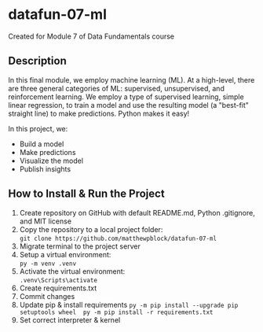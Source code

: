 # datafun-07-ml
Created for Module 7 of Data Fundamentals course

## Description
In this final module, we employ machine learning (ML). At a high-level, there are three general categories of ML: supervised, unsupervised, and reinforcement learning. We employ a type of supervised learning, simple linear regression, to train a model and use the resulting model (a "best-fit" straight line) to make predictions. Python makes it easy!  

In this project, we:
- Build a model
- Make predictions
- Visualize the model
- Publish insights

## How to Install & Run the Project
1. Create repository on GitHub with default README.md, Python .gitignore, and MIT license
2. Copy the repository to a local project folder:  
`git clone https://github.com/matthewpblock/datafun-07-ml`  
3. Migrate terminal to the project server
4. Setup a virtual environment:  
`py -m venv .venv`  
5. Activate the virtual environment:  
`.venv\Scripts\activate`  
6. Create requirements.txt
7. Commit changes
8. Update pip & install requirements
```py -m pip install --upgrade pip setuptools wheel  py -m pip install -r requirements.txt```  
9. Set correct interpreter & kernel